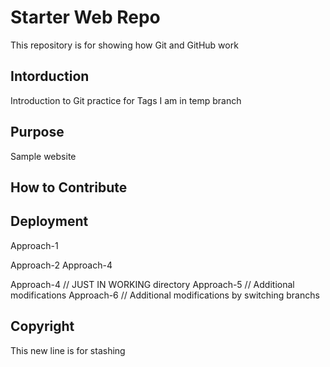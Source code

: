 # Starter Web Repo

This repository is for showing how Git and GitHub work

## Intorduction 
Introduction to Git practice for Tags I am in temp branch
## Purpose

Sample website

## How to Contribute 

## Deployment
Approach-1

Approach-2
Approach-4

Approach-4 // JUST IN WORKING directory
Approach-5 // Additional modifications
Approach-6 // Additional modifications by switching branchs
## Copyright 
This new line is for stashing 
